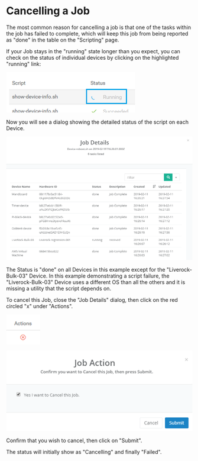 # Cancelling a Job

The most common reason for cancelling a job is that one of the tasks within the job has failed to complete, which will keep this job from being reported as "done" in the table on the "Scripting" page.

If your Job stays in the "running" state longer than you expect, you can check on the status of individual devices by clicking on the highlighted "running" link:

![](../../.gitbook/assets/image%20%28193%29.png)

Now you will see a dialog showing the detailed status of the script on each Device.

![](../../.gitbook/assets/image%20%28133%29.png)

The Status is "done" on all Devices in this example except for the "Liverock-Bulk-03" Device.  In this example demonstrating a script failure, the "Liverock-Bulk-03" Device uses a different OS than all the others and it is missing a utility that the script depends on.

To cancel this Job, close the "Job Details" dialog, then click on the red circled "x" under "Actions".

![](../../.gitbook/assets/image%20%2828%29.png)

![](../../.gitbook/assets/image%20%28344%29.png)

Confirm that you wish to cancel, then click on "Submit".

The status will initially show as "Cancelling" and finally "Failed".

